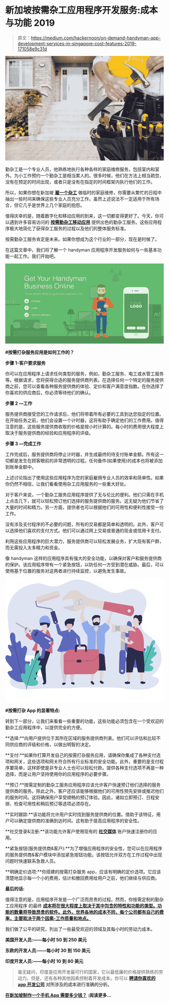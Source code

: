 # 新加坡按需杂工应用程序开发服务:成本与功能 2019

> 原文：<https://medium.com/hackernoon/on-demand-handyman-app-development-services-in-singapore-cost-features-2019-171058e9c31d>

![](img/39907f74c855fde78d3137eceb589b43.png)

勤杂工是一个专业人员，他熟练地执行各种各样的家庭维修服务，包括室内和室外。为小工作预约一个勤杂工是相当累人的。很多时候，他们在方法上相当疏忽，没有在预定的时间出现，或者只是没有在指定的时间框架内执行他们的工作。

所以，如果你想在新加坡 [**雇一个杂工**](https://www.octalsoftware.com.sg/mobile-app-development?utm_source=medium&utm_medium=referral&utm_campaign=kanika) 做临时的家庭维修，你需要从繁忙的日程中抽出一些时间来确保这些专业人员充分工作。虽然上述说法不一定适用于所有场合，但它几乎是世界上几个家庭的抱怨。

值得庆幸的是，随着数字化和移动应用的到来，这一切都变得更好了。今天，你可以遇到许多容易访问的 [**按需勤杂工移动应用**](https://www.octalsoftware.com.sg/mobile-app-development?utm_source=medium&utm_medium=referral&utm_campaign=kanika) 提供出色的勤杂工服务。这些应用程序极大地简化了获得杂工服务的过程以及他们的整体服务标准。

按需勤杂工服务肯定是未来。如果你想成为这个行业的一部分，现在是时候了。

在这篇文章中，我们将了解一个 handyman 应用程序开发服务如何与一些基本功能一起工作。我们开始吧。

![](img/295c4c440a448204b5d88f11a8d2aeeb.png)

**#按需打杂服务应用是如何工作的？**

**步骤 1-客户要求服务**

你可以在应用程序上请求任何类型的服务，例如，勤杂工服务、电工或水管工服务等。根据请求，您将获得合适的服务提供商列表。在选择任何一个特定的服务提供商之前，您可以查看各种服务提供商的体验、定价和客户满意度指数。在你选择了你喜欢的供应商后，你必须等待他们的确认。

**步骤 2 —工作**

服务提供商接受您的工作请求后，他们将带着所有必要的工具到达您指定的位置。在开始任务之前，他们会设置一个计时器，这将有助于确定他们的工作费用。值得注意的是，这些服务提供商收取的价格是按小时计算的。每小时的费用很大程度上取决于服务提供商的经验和应用程序的评级。

**步骤 3 —完成工作**

工作完成后，服务提供商将停止计时器，并生成最终的待支付账单金额。所有这一切都是发生在顾客眼前的非常透明的过程。任何备件(如果使用)的成本也将被添加到账单金额中。

上述讨论指出了使用这些应用程序为您的家庭雇佣专业人员的效率和简单性。如果你仍然不相信，让我们看看使用杂工应用服务的一些重大好处。

对于客户来说，一个勤杂工服务应用程序提供了无与伦比的便利。他们只需在手机上点击几下，就可以轻松预订他们选择的服务提供商的服务。这无疑为他们节省了大量的时间和精力。另一方面，提供者也可以根据他们的可用性和便利性接受一份工作。

没有涉及支付程序的不必要的问题，所有的交易都是简单和透明的。此外，客户可以选择他们喜欢的支付方式。他们可以通过网上交易或普通的现金或信用卡支付。

利用这些应用程序的巨大潜力，服务提供商可以轻松发展业务，扩大现有客户群，而无需投入太多精力和资金。

像 handyman 这样的应用程序具有强大的安全功能，以确保对客户和服务提供商的保护。该应用程序带有一个紧急按钮，以防任何一方受到潜在威胁。最后，可以使用基于位置的服务对这两者进行持续监控，以避免发生事故。

![](img/33fb7d5dd0cbb957c6309ecf9a3c0fe1.png)

**#按需打杂 App 的显著特点:**

转到下一部分，让我们来看看一些重要的功能，这些功能必须包含在一个受欢迎的勤杂工应用程序中，以提供完全的方便。

**选择:**向用户提供位于其所在区域的服务提供商列表。他们可以评估和比较不同供应商的评级和价格，以做出明智的决定。

**支付:**如果你打算开发自己的按需打杂服务应用，请确保你集成了各种支付选项和网关，这些选项和网关符合所有行业标准的安全功能。此外，重要的是支付程序要简单，这样即使是非专业人士也可以轻松付款。提供各种支付选项不再是一种选择，而是让用户坚持使用你的应用程序的必要步骤。

**预订:**按需定制的勤杂工服务应用程序应该允许客户快速预订他们选择的服务提供商的服务。除此之外，客户还应该能够根据他们的可用性预先安排或推迟他们的服务时间。这将确保用户享受顺畅的预订体验。因此，诸如立即预订、日程安排、检查可用性和稍后预订等选项必须存在。

**实时跟踪:**该功能将允许用户实时找到服务提供商的位置。借助于该特征，用户可以确定提供商的准确到达时间。这有助于提高应用程序的安全性。

**社交登录&注册:**该功能允许客户使用现有的 [**社交媒体**](https://www.octalsoftware.com.sg/blog/right-ways-to-use-social-media-for-your-mobile-application-marketing/?utm_source=medium&utm_medium=referral&utm_campaign=kanika) 账户快速注册你的应用。

**紧急按钮(服务提供商&客户):**为了增强应用程序的安全性，您可以在应用程序的服务提供商&客户模块中添加紧急按钮功能。该按钮允许双方在工作过程中出现问题时快速联系急救人员。

**明确定价选项:**你搭建的按需打杂服务 app，应该有明确的定价选项。它应该清楚地显示每一个小的费用，估计和撤回费用给用户之前，他们继续与供应商。

**最后的话:**

值得注意的是，应用程序开发是一个广泛而昂贵的过程。然而，你按需定制的勤杂工应用程序 的最终 [**成本将在很大程度上取决于其中包含的特性和功能的类型。功能的数量将导致昂贵的软件。此外，世界各地的成本不同，每个公司都有自己的费率，主要取决于两个因素-工作质量和地点。**](https://www.octalsoftware.com.sg/blog/cost-mobile-app-development-singapore/?utm_source=medium&utm_medium=referral&utm_campaign=kanika)

我们做了公平的研究，列出了一些最受欢迎的领域及其每小时的劳动力成本。

**美国开发人员:——每小时 50 到 250 美元**

**东欧的开发人员:——每小时 30 到 150 美元**

**印度开发人员:——每小时 10 到 80 美元**

> 毫无疑问，印度是应用开发最可行的国家，它以最低廉的价格提供熟练的劳动力。但是，还有各种其他因素控制着开发成本。你可以 [**聘请你喜欢的 app 开发公司**](https://www.octalsoftware.com.sg/?utm_source=medium&utm_medium=referral&utm_campaign=kanika) **对所涉及的成本进行准确的分析。**

[**在新加坡制作一个手机 App 需要多少钱？**](https://www.octalsoftware.com.sg/blog/cost-mobile-app-development-singapore/?utm_source=medium&utm_medium=referral&utm_campaign=kanika) **:阅读更多…**